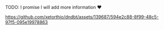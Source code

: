 TODO: I promise I will add more information ❤️

https://github.com/xetorthio/dndbt/assets/139687/594e2c88-8f99-48c5-97f5-095e19978863

